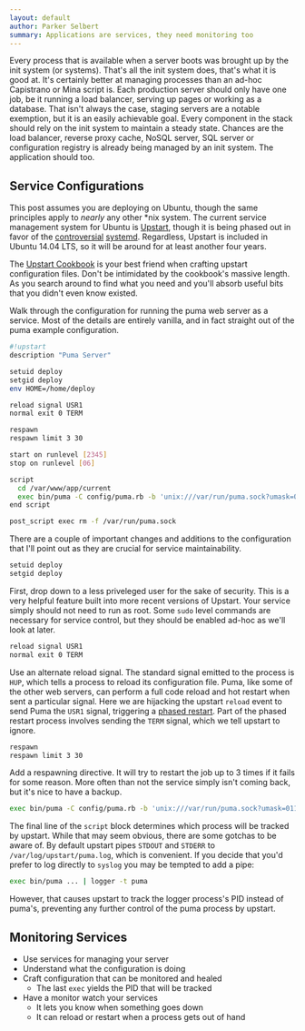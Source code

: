 ```yaml
---
layout: default
author: Parker Selbert
summary: Applications are services, they need monitoring too
---
```


Every process that is available when a server boots was brought up by the init
system (or systems). That's all the init system does, that's what it is good at.
It's certainly better at managing processes than an ad-hoc Capistrano or Mina
script is. Each production server should only have one job, be it running a
load balancer, serving up pages or working as a database. That isn't always the
case, staging servers are a notable exemption, but it is an easily achievable goal.
Every component in the stack should rely on the init system to maintain a steady
state. Chances are the load balancer, reverse proxy cache, NoSQL server, SQL
server or configuration registry is already being managed by an init system.
The application should too.

## Service Configurations

This post assumes you are deploying on Ubuntu, though the same principles apply
to *nearly* any other \*nix system. The current service management system for
Ubuntu is [Upstart][upstart], though it is being phased out in favor of the
[controversial][boycott] [systemd][systemd]. Regardless, Upstart is included in
Ubuntu 14.04 LTS, so it will be around for at least another four years.

The [Upstart Cookbook][cookbook] is your best friend when crafting upstart
configuration files. Don't be intimidated by the cookbook's massive length. As
you search around to find what you need and you'll absorb useful bits that you
didn't even know existed.

Walk through the configuration for running the puma web server as a service.
Most of the details are entirely vanilla, and in fact straight out of the puma
example configuration.

```sh
#!upstart
description "Puma Server"

setuid deploy
setgid deploy
env HOME=/home/deploy

reload signal USR1
normal exit 0 TERM

respawn
respawn limit 3 30

start on runlevel [2345]
stop on runlevel [06]

script
  cd /var/www/app/current
  exec bin/puma -C config/puma.rb -b 'unix:///var/run/puma.sock?umask=0111'
end script

post_script exec rm -f /var/run/puma.sock
```

There are a couple of important changes and additions to the configuration that
I'll point out as they are crucial for service maintainability.

```sh
setuid deploy
setgid deploy
```

First, drop down to a less priveleged user for the sake of security. This is a very
helpful feature built into more recent versions of Upstart. Your service simply
should not need to run as root. Some `sudo` level commands are necessary for
service control, but they should be enabled ad-hoc as we'll look at later.

```sh
reload signal USR1
normal exit 0 TERM
```

Use an alternate reload signal. The standard signal emitted to the process is
`HUP`, which tells a process to reload its configuration file. Puma, like some
of the other web servers, can perform a full code reload and hot restart when
sent a particular signal. Here we are hijacking the upstart `reload` event to
send Puma the `USR1` signal, triggering a [phased restart][phased-restart]. Part
of the phased restart process involves sending the `TERM` signal, which we tell
upstart to ignore.

```sh
respawn
respawn limit 3 30
```

Add a respawning directive. It will try to restart the job up to 3 times if it
fails for some reason. More often than not the service simply isn't coming back,
but it's nice to have a backup.

```sh
exec bin/puma -C config/puma.rb -b 'unix:///var/run/puma.sock?umask=0111'
```

The final line of the `script` block determines which process will be tracked by
upstart. While that may seem obvious, there are some gotchas to be aware of. By
default upstart pipes `STDOUT` and `STDERR` to `/var/log/upstart/puma.log`,
which is convenient. If you decide that you'd prefer to log directly to `syslog`
you may be tempted to add a pipe:

```sh
exec bin/puma ... | logger -t puma
```

However, that causes upstart to track the logger process's PID instead of
puma's, preventing any further control of the puma process by upstart.

## Monitoring Services

* Use services for managing your server
* Understand what the configuration is doing
* Craft configuration that can be monitored and healed
  * The last `exec` yields the PID that will be tracked
* Have a monitor watch your services
  * It lets you know when something goes down
  * It can reload or restart when a process gets out of hand

[upstart]: http://upstart.ubuntu.com/
[systemd]: http://freedesktop.org/wiki/Software/systemd/
[boycott]: http://boycottsystemd.org/
[cookbook]: http://upstart.ubuntu.com/cookbook/
[phased-restart]: https://github.com/puma/puma/blob/master/DEPLOYMENT.md#restarting
